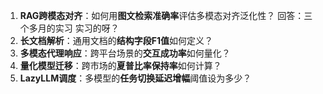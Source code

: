 1. **RAG跨模态对齐**：如何用**图文检索准确率**评估多模态对齐泛化性？
回答：三个多月的实习 实习的呀？
2. **长文档解析**：通用文档的**结构字段F1值**如何定义？  
3. **多模态代理响应**：跨平台场景的**交互成功率**如何量化？  
4. **量化模型迁移**：跨市场的**夏普比率保持率**如何计算？  
5. **LazyLLM调度**：多模型的**任务切换延迟增幅**阈值设为多少？